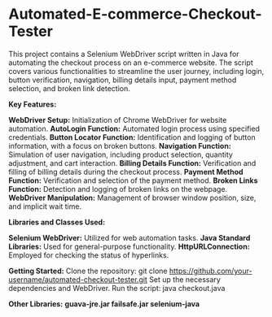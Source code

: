 # Automated-E-commerce-Checkout-Tester
This project contains a Selenium WebDriver script written in Java for automating the checkout process on an e-commerce website. The script covers various functionalities to streamline the user journey, including login, button verification, navigation, billing details input, payment method selection, and broken link detection.


**Key Features:**

**WebDriver Setup:** Initialization of Chrome WebDriver for website automation.
**AutoLogin Function:** Automated login process using specified credentials.
**Button Locator Function:** Identification and logging of button information, with a focus on broken buttons.
**Navigation Function:** Simulation of user navigation, including product selection, quantity adjustment, and cart interaction.
**Billing Details Function:** Verification and filling of billing details during the checkout process.
**Payment Method Function:** Verification and selection of the payment method.
**Broken Links Function:** Detection and logging of broken links on the webpage.
**WebDriver Manipulation:** Management of browser window position, size, and implicit wait time.


**Libraries and Classes Used:**

**Selenium WebDriver:** Utilized for web automation tasks.
**Java Standard Libraries:** Used for general-purpose functionality.
**HttpURLConnection:** Employed for checking the status of hyperlinks.

**Getting Started:**
Clone the repository: git clone https://github.com/your-username/automated-checkout-tester.git
Set up the necessary dependencies and WebDriver.
Run the script: java checkout.java

**Other Libraries:**
**guava-jre.jar
failsafe.jar
selenium-java**
